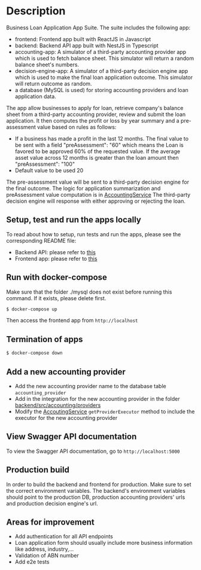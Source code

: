 # Description

Business Loan Application App Suite. The suite includes the following app:

- frontend: Frontend app built with ReactJS in Javascript
- backend: Backend API app built with NestJS in Typescript
- accounting-app: A simulator of a third-party accounting provider app which is used to fetch balance sheet. This simulator will return a random balance sheet's numbers.
- decision-engine-app: A simulator of a third-party decision engine app which is used to make the final loan application outcome. This simulator will return outcome as random.
- a database (MySQL is used) for storing accounting providers and loan application data.

The app allow businesses to apply for loan, retrieve company's balance sheet from a third-party accounting provider, review and submit the loan application. It then computes the profit or loss by year summary and a pre-assessment value based on rules as follows:

- If a business has made a profit in the last 12 months. The final value to be sent with a field "preAssessment": "60" which means the Loan is favored to be approved 60% of the requested value. If the average asset value across 12 months is greater than the loan amount then "preAssessment": "100"
- Default value to be used 20

The pre-assessment value will be sent to a third-party decision engine for the final outcome. The logic for application summarization and preAssessment value computation is in [AccountingService](/backend/src/accounting/accounting.service.ts)
The third-party decision engine will response with either approving or rejecting the loan.

## Setup, test and run the apps locally

To read about how to setup, run tests and run the apps, please see the corresponding README file:

- Backend API: please refer to [this](backend/README.md)
- Frontend app: please refer to [this](frontend/README.md)

## Run with docker-compose

Make sure that the folder ./mysql does not exist before running this command. If it exists, please delete first.

```bash
$ docker-compose up
```

Then access the frontend app from `http://localhost`

## Termination of apps

```bash
$ docker-compose down
```

## Add a new accounting provider

- Add the new accounting provider name to the database table `accounting_provider`
- Add in the integration for the new accounting provider in the folder [backend/src/accounting/providers](backend/src/accounting/providers/)
- Modify the [AccoutingService](backend/src/accounting/accounting.service.ts) `getProviderExecutor` method to include the executor for the new accounting provider

## View Swagger API documentation

To view the Swagger API documentation, go to `http://localhost:5000`

## Production build

In order to build the backend and frontend for production. Make sure to set the correct environment variables. The backend's environment variables should point to the production DB, production accounting providers' urls and production decision engine's url.

## Areas for improvement

- Add authentication for all API endpoints
- Loan application form should usually include more business information like address, industry,...
- Validation of ABN number
- Add e2e tests
